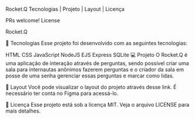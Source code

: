 Rocket.Q
Tecnologias   |    Projeto   |    Layout   |    Licença

PRs welcome! License


Rocket.Q

🚀 Tecnologias
Esse projeto foi desenvolvido com as seguintes tecnologias:

HTML
CSS
JavaScript
NodeJS
EJS
Express
SQLite
💻 Projeto
O Rocket.Q é uma aplicação de interação através de perguntas, sendo possível criar uma sala para internautas anônimos fazerem perguntas e o criador da sala em posse de uma senha gerenciar essas perguntas e marcar como lidas.

🔖 Layout
Você pode visualizar o layout do projeto através desse link. É necessário ter conta no Figma para acessá-lo.

📝 Licença
Esse projeto está sob a licença MIT. Veja o arquivo LICENSE para mais detalhes.
